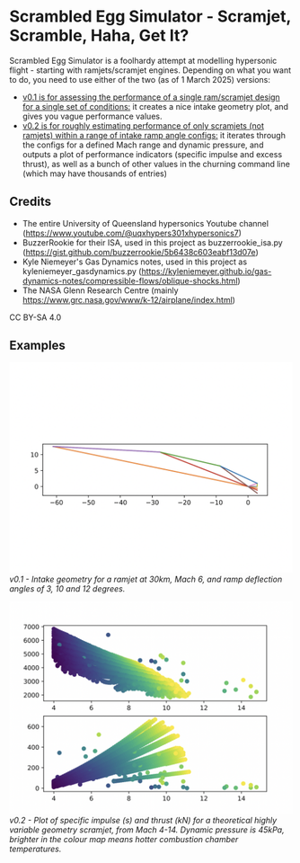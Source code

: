 # Scrambled Egg Simulator - Scramjet, Scramble, Haha, Get It?
Scrambled Egg Simulator is a foolhardy attempt at modelling hypersonic flight - starting with ramjets/scramjet engines. Depending on what you want to do, you need to use either of the two (as of 1 March 2025) versions:
- [v0.1 is for assessing the performance of a single ram/scramjet design for a single set of conditions:](https://github.com/PearBabyPlc/scrambled-egg-simulator/tree/main/v0.1) it creates a nice intake geometry plot, and gives you vague performance values.
- [v0.2 is for roughly estimating performance of only scramjets (not ramjets) within a range of intake ramp angle configs:](https://github.com/PearBabyPlc/scrambled-egg-simulator/tree/main/v0.2) it iterates through the configs for a defined Mach range and dynamic pressure, and outputs a plot of performance indicators (specific impulse and excess thrust), as well as a bunch of other values in the churning command line (which may have thousands of entries)

## Credits
- The entire University of Queensland hypersonics Youtube channel (https://www.youtube.com/@uqxhypers301xhypersonics7)
- BuzzerRookie for their ISA, used in this project as buzzerrookie_isa.py (https://gist.github.com/buzzerrookie/5b6438c603eabf13d07e)
- Kyle Niemeyer's Gas Dynamics notes, used in this project as kyleniemeyer_gasdynamics.py (https://kyleniemeyer.github.io/gas-dynamics-notes/compressible-flows/oblique-shocks.html)
- The NASA Glenn Research Centre (mainly https://www.grc.nasa.gov/www/k-12/airplane/index.html)

CC BY-SA 4.0

## Examples 
![v0.1 - Intake geometry for a ramjet at 30km, Mach 6, and ramp deflection angles of 3, 10 and 12 degrees](https://github.com/PearBabyPlc/scrambled-egg-simulator/blob/main/v0.1/intakeGeometry-30km-M6-3-10-12.png)
_v0.1 - Intake geometry for a ramjet at 30km, Mach 6, and ramp deflection angles of 3, 10 and 12 degrees._

![v0.2 - Plot of specific impulse (s) and thrust (kN) for a theoretical highly variable geometry scramjet, from Mach 4-14. Dynamic pressure is 45kPa, brighter in the colour map means hotter combustion chamber temperatures.](https://github.com/PearBabyPlc/scrambled-egg-simulator/blob/main/v0.2/Isp_Thrust_Mach%2045kPa.png)
_v0.2 - Plot of specific impulse (s) and thrust (kN) for a theoretical highly variable geometry scramjet, from Mach 4-14. Dynamic pressure is 45kPa, brighter in the colour map means hotter combustion chamber temperatures._
